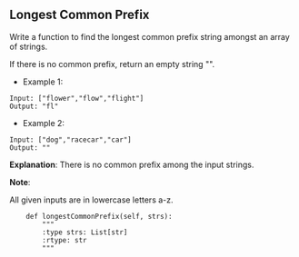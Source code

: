 ## Longest Common Prefix

Write a function to find the longest common prefix string amongst an array of strings.

If there is no common prefix, return an empty string "".

* Example 1:
```
Input: ["flower","flow","flight"]
Output: "fl"
```
* Example 2:
```
Input: ["dog","racecar","car"]
Output: ""
```
**Explanation**: There is no common prefix among the input strings.

**Note**:

All given inputs are in lowercase letters a-z.


```{python}
    def longestCommonPrefix(self, strs):
        """
        :type strs: List[str]
        :rtype: str
        """
```
